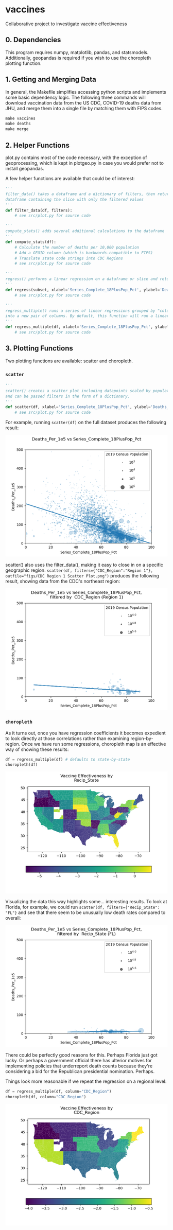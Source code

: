 # vaccines

Collaborative project to investigate vaccine effectiveness

## 0. Dependencies

This program requires numpy, matplotlib, pandas, and statsmodels. Additionally, geopandas is required if you wish to use the choropleth plotting function.

## 1. Getting and Merging Data

In general, the Makefile simplifies accessing python scripts and implements some basic dependency logic. The following three commands will download vaccination data from the US CDC, COVID-19 deaths data from JHU, and merge them into a single file by matching them with FIPS codes.

```makefile
make vaccines
make deaths
make merge
```

## 2. Helper Functions

plot.py contains most of the code necessary, with the exception of geoprocessing, which is kept in plotgeo.py in case you would prefer not to install geopandas.

A few helper functions are available that could be of interest:

```python
'''
filter_data() takes a dataframe and a dictionary of filters, then returns a
dataframe containing the slice with only the filtered values
'''
def filter_data(df, filters):
    # see src/plot.py for source code
```

```python
'''
compute_stats() adds several additional calculations to the dataframe
'''
def compute_stats(df):
    # Calculate the number of deaths per 10,000 population
    # Add a GEOID column (which is backwards-compatible to FIPS)
    # Translate state code strings into CDC Regions
    # see src/plot.py for source code
```

```python
'''
regress() performs a linear regression on a dataframe or slice and return the parameters
'''
def regress(subset, xlabel='Series_Complete_18PlusPop_Pct', ylabel='Deaths_Per_1e5'):
    # see src/plot.py for source code
```

```python
'''
regress_multiple() runs a series of linear regressions grouped by "column" and save the resulting parameters
into a new pair of columns. By default, this function will run a linear regression for each state.
'''
def regress_multiple(df, xlabel='Series_Complete_18PlusPop_Pct', ylabel='Deaths_Per_1e5', column="Recip_State"):
    # see src/plot.py for source code
```

## 3. Plotting Functions

Two plotting functions are available: scatter and choropleth.

### ```scatter```
```python
'''
scatter() creates a scatter plot including datapoints scaled by population. It also shows a trendline
and can be passed filters in the form of a dictionary.
'''
def scatter(df, xlabel='Series_Complete_18PlusPop_Pct', ylabel='Deaths_Per_1e5', filters=None, outfile=None):
    # see src/plot.py for source code
```

For example, running ```scatter(df)``` on the full dataset produces the following result:

![example scatter plot](/figs/All_FIPS_Scatter_Plot.png)

scatter() also uses the filter_data(), making it easy to close in on a specific geographic region. ```scatter(df, filters={"CDC_Region":"Region 1"}, outfile="figs/CDC Region 1 Scatter Plot.png")``` produces the following result, showing data from the CDC's northeast region:

![example scatter plot filtered by CDC Region 1](/figs/CDC_Region_1_Scatter_Plot.png)

### ```choropleth```

As it turns out, once you have regression coefficients it becomes expedient to look directly at those correlations rather than examining region-by-region. Once we have run some regressions, choropleth map is an effective way of showing these results:
```python
df = regress_multiple(df) # defaults to state-by-state
choropleth(df)
```
![example choropleth by state](/figs/Regression_by_Recip_State_Choropleth.png)

Visualizing the data this way highlights some... interesting results. To look at Florida, for example, we could run ```scatter(df, filters={"Recip_State": "FL"}``` and see that there seem to be unusually low death rates compared to overall:

![example scatter filtered by state (florida)](/figs/Florida_Scatter_Plot.png)

There could be perfectly good reasons for this. Perhaps Florida just got lucky. Or perhaps a government official there has ulterior motives for implementing policies that underreport death counts because they're considering a bid for the Republican presidential nomination. Perhaps.

Things look more reasonable if we repeat the regression on a regional level:
```python
df = regress_multiple(df, column="CDC_Region")
choropleth(df, column="CDC_Region")
```
![example choropleth by CDC region](/figs/Regression_by_CDC_Region_Choropleth.png)
